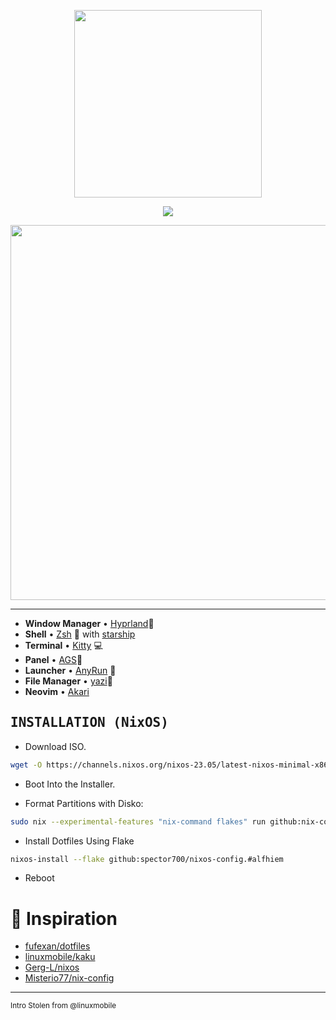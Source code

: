 <p align="center"><img src="https://i.imgur.com/X5zKxvp.png" width=300px></p>

<p align="center">
<a href="https://nixos.org/"><img src="https://img.shields.io/badge/NixOS-unstable-informational.svg?style=flat&logo=nixos&logoColor=CAD3F5&colorA=24273A&colorB=8AADF4"></a> 

<p align="center"><img src="https://i.imgur.com/NbxQ8MY.png" width=600px></p>

---

- **Window Manager** • [Hyprland](https://github.com/hyprwm/Hyprland)🎨 
- **Shell** • [Zsh](https://www.zsh.org) 🐚 with
  [starship](https://github.com/starship/starship)
- **Terminal** • [Kitty](https://sw.kovidgoyal.net/kitty/) 💻
- **Panel** • [AGS](https://github.com/Aylur/ags)🍧
- **Launcher** • [AnyRun](https://github.com/Kirottu/anyrun) 🚀
- **File Manager** • [yazi](https://yazi-rs.github.io)🔖
- **Neovim** • [Akari](https://github.com/spector700/Akari)


## <samp>INSTALLATION (NixOS)</samp>

- Download ISO.
```bash
wget -O https://channels.nixos.org/nixos-23.05/latest-nixos-minimal-x86_64-linux.iso
```

- Boot Into the Installer.

- Format Partitions with Disko:

```bash
sudo nix --experimental-features "nix-command flakes" run github:nix-community/disko -- --mode disko --flake github:spector700/nixos-config#alfhiem
```

- Install Dotfiles Using Flake

```bash
nixos-install --flake github:spector700/nixos-config.#alfhiem
```

- Reboot


# 💾 Inspiration

- [fufexan/dotfiles](https://github.com/fufexan/dotfiles)
- [linuxmobile/kaku](https://github.com/linuxmobile/kaku)
- [Gerg-L/nixos](https://github.com/Gerg-L/nixos)
- [Misterio77/nix-config](https://github.com/Misterio77/nix-config)

---
<small align="center" >Intro Stolen from @linuxmobile</small>
